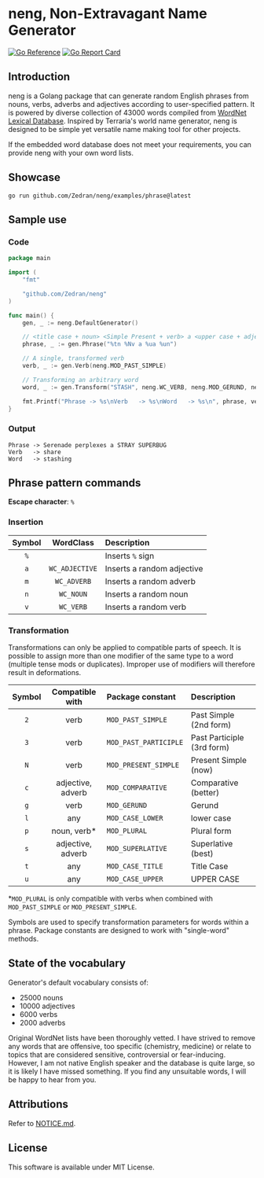 # neng, Non-Extravagant Name Generator

[![Go Reference](https://pkg.go.dev/badge/github.com/Zedran/neng.svg)](https://pkg.go.dev/github.com/Zedran/neng)
[![Go Report Card](https://goreportcard.com/badge/github.com/Zedran/neng)](https://goreportcard.com/report/github.com/Zedran/neng)

## Introduction

neng is a Golang package that can generate random English phrases from nouns, verbs, adverbs and adjectives according to user-specified pattern. It is powered by diverse collection of 43000 words compiled from [WordNet Lexical Database](https://wordnet.princeton.edu). Inspired by Terraria's world name generator, neng is designed to be simple yet versatile name making tool for other projects.

If the embedded word database does not meet your requirements, you can provide neng with your own word lists.

## Showcase

```text
go run github.com/Zedran/neng/examples/phrase@latest
```

## Sample use

### Code

```Go
package main

import (
    "fmt"

    "github.com/Zedran/neng"
)

func main() {
    gen, _ := neng.DefaultGenerator()

    // <title case + noun> <Simple Present + verb> a <upper case + adjective> <upper case + noun>
    phrase, _ := gen.Phrase("%tn %Nv a %ua %un")

    // A single, transformed verb
    verb, _ := gen.Verb(neng.MOD_PAST_SIMPLE)

    // Transforming an arbitrary word
    word, _ := gen.Transform("STASH", neng.WC_VERB, neng.MOD_GERUND, neng.MOD_CASE_LOWER)

    fmt.Printf("Phrase -> %s\nVerb   -> %s\nWord   -> %s\n", phrase, verb, word)
}
```

### Output

```text
Phrase -> Serenade perplexes a STRAY SUPERBUG
Verb   -> share
Word   -> stashing
```

## Phrase pattern commands

**Escape character**: `%`

### Insertion

| Symbol | WordClass      | Description                |
|:------:|:--------------:|:---------------------------|
| `%`    |                | Inserts `%` sign           |
| `a`    | `WC_ADJECTIVE` | Inserts a random adjective |
| `m`    | `WC_ADVERB`    | Inserts a random adverb    |
| `n`    | `WC_NOUN`      | Inserts a random noun      |
| `v`    | `WC_VERB`      | Inserts a random verb      |

### Transformation

Transformations can only be applied to compatible parts of speech. It is possible to assign more than one modifier of the same type to a word (multiple tense mods or duplicates). Improper use of modifiers will therefore result in deformations.

| Symbol | Compatible with       | Package constant      | Description                |
|:------:|:---------------------:|:----------------------|:---------------------------|
| `2`    | verb                  | `MOD_PAST_SIMPLE`     | Past Simple (2nd form)     |
| `3`    | verb                  | `MOD_PAST_PARTICIPLE` | Past Participle (3rd form) |
| `N`    | verb                  | `MOD_PRESENT_SIMPLE`  | Present Simple (now)       |
| `c`    | adjective, adverb     | `MOD_COMPARATIVE`     | Comparative (better)       |
| `g`    | verb                  | `MOD_GERUND`          | Gerund                     |
| `l`    | any                   | `MOD_CASE_LOWER`      | lower case                 |
| `p`    | noun, verb*           | `MOD_PLURAL`          | Plural form                |
| `s`    | adjective, adverb     | `MOD_SUPERLATIVE`     | Superlative (best)         |
| `t`    | any                   | `MOD_CASE_TITLE`      | Title Case                 |
| `u`    | any                   | `MOD_CASE_UPPER`      | UPPER CASE                 |

\*`MOD_PLURAL` is only compatible with verbs when combined with `MOD_PAST_SIMPLE` or `MOD_PRESENT_SIMPLE`.

Symbols are used to specify transformation parameters for words within a phrase. Package constants are designed to work with "single-word" methods.

## State of the vocabulary

Generator's default vocabulary consists of:

* 25000 nouns
* 10000 adjectives
* 6000 verbs
* 2000 adverbs

Original WordNet lists have been thoroughly vetted. I have strived to remove any words that are offensive, too specific (chemistry, medicine) or relate to topics that are considered sensitive, controversial or fear-inducing. However, I am not native English speaker and the database is quite large, so it is likely I have missed something. If you find any unsuitable words, I will be happy to hear from you.

## Attributions

Refer to [NOTICE.md](./NOTICE.md).

## License

This software is available under MIT License.
